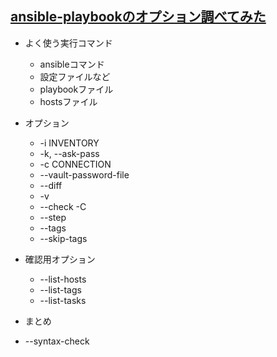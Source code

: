 ## [ansible-playbookのオプション調べてみた](https://blog.suganoo.net/entry/2018/09/05/080000)

* よく使う実行コマンド
    * ansibleコマンド
    * 設定ファイルなど
    * playbookファイル
    * hostsファイル
* オプション
    * -i INVENTORY
    * -k, --ask-pass
    * -c CONNECTION
    * --vault-password-file
    * --diff
    * -v
    * --check -C
    * --step
    * --tags
    * --skip-tags
* 確認用オプション
    * --list-hosts
    * --list-tags
    * --list-tasks
* まとめ

* --syntax-check
